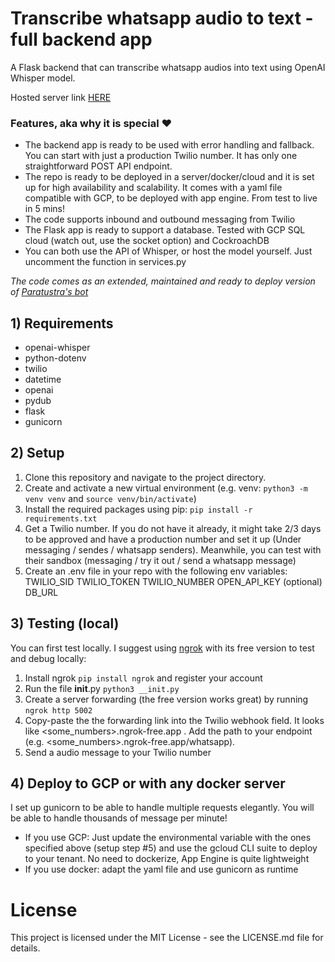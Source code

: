 # Transcribe whatsapp audio to text - full backend app

A Flask backend that can transcribe whatsapp audios into text using OpenAI Whisper model.

Hosted server link [HERE](https://en.transcribe-bot.com/)

### Features, aka why it is special ❤️
- The backend app is ready to be used with error handling and fallback. You can start with just a production Twilio number. It has only one straightforward POST API endpoint.
- The repo is ready to be deployed in a server/docker/cloud and it is set up for high availability and scalability. It comes with a yaml file compatible with GCP, to be deployed with app engine. From test to live in 5 mins!
- The code supports inbound and outbound messaging from Twilio
- The Flask app is ready to support a database. Tested with GCP SQL cloud (watch out, use the socket option) and CockroachDB
- You can both use the API of Whisper, or host the model yourself. Just uncomment the function in services.py


_The code comes as an extended, maintained and ready to deploy version of [Paratustra's bot](https://github.com/paratustra/audio-transcription-bot/tree/main)_

## 1) Requirements
- openai-whisper
- python-dotenv
- twilio
- datetime
- openai
- pydub
- flask
- gunicorn

## 2) Setup
1. Clone this repository and navigate to the project directory.
2. Create and activate a new virtual environment (e.g. venv: `python3 -m venv venv` and `source venv/bin/activate`)
3. Install the required packages using pip: `pip install -r requirements.txt`
4. Get a Twilio number. If you do not have it already, it might take 2/3 days to be approved and have a production number and set it up (Under messaging / sendes / whatsapp senders). Meanwhile, you can test with their sandbox (messaging / try it out / send a whatsapp message)
5. Create an .env file in your repo with the following env variables:
    TWILIO_SID
    TWILIO_TOKEN
    TWILIO_NUMBER
    OPEN_API_KEY
    (optional) DB_URL

## 3) Testing (local)
You can first test locally. I suggest using [ngrok](https://github.com/NGROK) with its free version to test and debug locally:
1. Install ngrok `pip install ngrok` and register your account
2. Run the file __init__.py `python3 __init.py`
3. Create a server forwarding (the free version works great) by running `ngrok http 5002`
4. Copy-paste the the forwarding link into the Twilio webhook field. It looks like <some_numbers>.ngrok-free.app . Add the path to your endpoint (e.g. <some_numbers>.ngrok-free.app/whatsapp).
5. Send a audio message to your Twilio number

## 4) Deploy to GCP or with any docker server
I set up gunicorn to be able to handle multiple requests elegantly. You will be able to handle thousands of message per minute!

- If you use GCP: Just update the environmental variable with the ones specified above (setup step #5) and use the gcloud CLI suite to deploy to your tenant. No need to dockerize, App Engine is quite lightweight
- If you use docker: adapt the yaml file and use gunicorn as runtime

# License
This project is licensed under the MIT License - see the LICENSE.md file for details.
